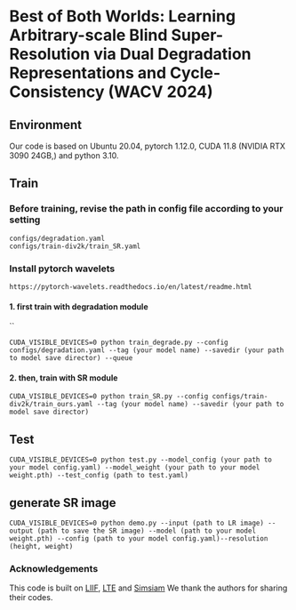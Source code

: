 # Best of Both Worlds: Learning Arbitrary-scale Blind Super-Resolution via Dual Degradation Representations and Cycle-Consistency (WACV 2024)
## Environment
Our code is based on Ubuntu 20.04, pytorch 1.12.0, CUDA 11.8 (NVIDIA RTX 3090 24GB,) and python 3.10.
## Train
### Before training, revise the path in config file according to your setting
	configs/degradation.yaml
	configs/train-div2k/train_SR.yaml
### Install pytorch wavelets
	https://pytorch-wavelets.readthedocs.io/en/latest/readme.html

#### 1. first train with degradation module
``
```
CUDA_VISIBLE_DEVICES=0 python train_degrade.py --config configs/degradation.yaml --tag (your model name) --savedir (your path to model save director) --queue
```
#### 2. then, train with SR module
```
CUDA_VISIBLE_DEVICES=0 python train_SR.py --config configs/train-div2k/train_ours.yaml --tag (your model name) --savedir (your path to model save director)
```

## Test
```
CUDA_VISIBLE_DEVICES=0 python test.py --model_config (your path to your model config.yaml) --model_weight (your path to your model weight.pth) --test_config (path to test.yaml)
```

## generate SR image
```
CUDA_VISIBLE_DEVICES=0 python demo.py --input (path to LR image) --output (path to save the SR image) --model (path to your model weight.pth) --config (path to your model config.yaml)--resolution (height, weight)
```

### Acknowledgements
This code is built on [LIIF](https://github.com/yinboc/liif), [LTE](https://github.com/jaewon-lee-b/lte) and [Simsiam](https://github.com/facebookresearch/simsiam) We thank the authors for sharing their codes.